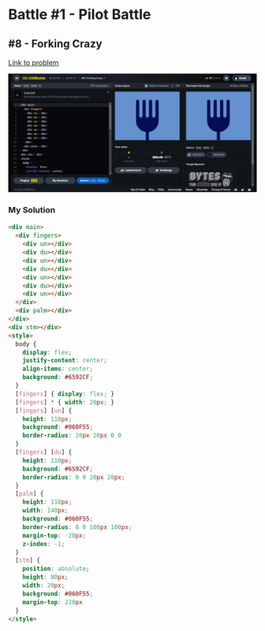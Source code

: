# Battle #1 - Pilot Battle

## #8 - Forking Crazy

[Link to problem](https://cssbattle.dev/play/8)

![Result](../../assets/008.forking-crazy.png)

### My Solution

```html
<div main>
  <div fingers>
    <div un></div>
    <div du></div>
    <div un></div>
    <div du></div>
    <div un></div>
    <div du></div>
    <div un></div>
  </div>
  <div palm></div>
</div>
<div stm></div>
<style>
  body {
    display: flex;
    justify-content: center;
    align-items: center;
    background: #6592CF;
  }
  [fingers] { display: flex; }
  [fingers] * { width: 20px; }
  [fingers] [un] {
    height: 110px;
    background: #060F55;
    border-radius: 20px 20px 0 0 
  }
  [fingers] [du] { 
    height: 110px;
    background: #6592CF;
    border-radius: 0 0 20px 20px;
  }
  [palm] {
    height: 110px;
    width: 140px;
    background: #060F55;
    border-radius: 0 0 100px 100px;
    margin-top: -20px;
    z-index: -1;
  }
  [stm] {
    position: absolute;
    height: 80px;
    width: 20px; 
    background: #060F55;
    margin-top: 220px
  }
</style>
```
